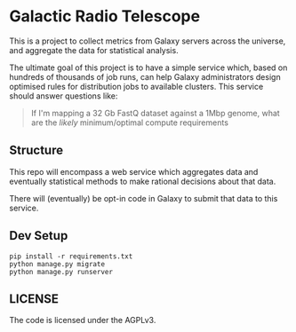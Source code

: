 # Galactic Radio Telescope

This is a project to collect metrics from Galaxy servers across the universe,
and aggregate the data for statistical analysis.

The ultimate goal of this project is to have a simple service which, based on
hundreds of thousands of job runs, can help Galaxy administrators design
optimised rules for distribution jobs to available clusters. This service
should answer questions like:

> If I'm mapping a 32 Gb FastQ dataset against a 1Mbp genome, what are the
> *likely* minimum/optimal compute requirements

## Structure

This repo will encompass a web service which aggregates data and eventually
statistical methods to make rational decisions about that data.

There will (eventually) be opt-in code in Galaxy to submit that data to this
service.

## Dev Setup

```console
pip install -r requirements.txt
python manage.py migrate
python manage.py runserver
```

## LICENSE

The code is licensed under the AGPLv3.

